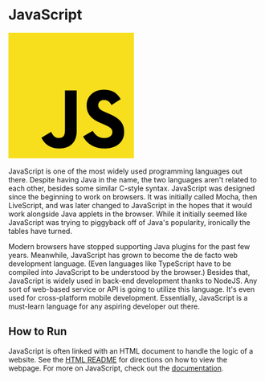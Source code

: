 # JavaScript
![JavaScript Logo](img-javascript.png)

JavaScript is one of the most widely used programming languages out there. Despite having Java in the name, the two languages aren't related to each other, besides some similar C-style syntax. JavaScript was designed since the beginning to work on browsers. It was initially called Mocha, then LiveScript, and was later changed to JavaScript in the hopes that it would work alongside Java applets in the browser. While it initially seemed like JavaScript was trying to piggyback off of Java's popularity, ironically the tables have turned.

Modern browsers have stopped supporting Java plugins for the past few years. Meanwhile, JavaScript has grown to become the de facto web development language. (Even languages like TypeScript have to be compiled into JavaScript to be understood by the browser.) Besides that, JavaScript is widely used in back-end development thanks to NodeJS. Any sort of web-based service or API is going to utilize this language. It's even used for cross-platform mobile development. Essentially, JavaScript is a must-learn language for any aspiring developer out there.

## How to Run
JavaScript is often linked with an HTML document to handle the logic of a website. See the [HTML README](../HTML) for directions on how to view the webpage. For more on JavaScript, check out the [documentation](https://developer.mozilla.org/en-US/docs/Web/JavaScript).
